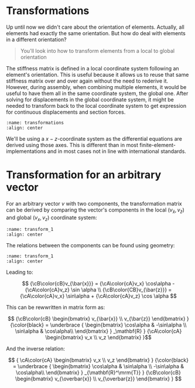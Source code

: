 # Transformations

Up until now we didn't care about the orientation of elements. Actually, all elements had exactly the same orientation. But how do deal with elements in a different orientation?

> You'll look into how to transform elements from a local to global orientation

The stiffness matrix is defined in a local coordinate system following an element's orientation. This is useful because it allows us to reuse that same stiffness matrix over and over again without the need to rederive it. However, during assembly, when combining multiple elements, it would be useful to have them all in the same coordinate system, the global one. After solving for displacements in the global coordinate system, it might be needed to transform back to the local coordinate system to get expression for continuous displacements and section forces.

```{figure} transformations.svg
:name: transformations
:align: center
```

We'll be using a $x-z$-coordinate system as the differential equations are derived using those axes. This is different than in most finite-element-implementations and in most cases not in line with international standards.

# Transformation for an arbitrary vector

For an arbitrary vector $v$ with two components, the transformation matrix can be derived by comparing the vector's components in the local ($v_{\bar x}, v_{\bar z}$) and global ($v_x,v_z$) coordinate system:

```{figure} transform_1.svg
:name: transform_1
:align: center
```

The relations between the components can be found using geometry:

```{figure} transform_2.svg
:name: transform_1
:align: center
```

Leading to:

$$
{\cB\color{cB}v_{\bar{x}}} = {\cA\color{cA}v_x} \cos\alpha - {\cA\color{cA}v_z} \sin \alpha \\
{\cB\color{CB}v_{\bar{z}}} = {\cA\color{cA}v_x} \sin\alpha + {\cA\color{cA}v_z} \cos \alpha
$$

This can be rewwritten in matrix form as:

$$ {\cB\color{cB}
      \begin{bmatrix}
	v_{\bar{x}} \\ v_{\bar{z}}
      \end{bmatrix}
      }
      {\color{black}
      =
      \underbrace
      {
	\begin{bmatrix}
	  \cos\alpha & -\sin\alpha \\ \sin\alpha & \cos\alpha\\
	\end{bmatrix}
      }
      _\mathbf{R}
      }
      {\cA\color{cA}
      \begin{bmatrix}
	v_x \\ v_z
      \end{bmatrix}
      }$$

And the inverse relation:

$$
{ \cA\color{cA}
      \begin{bmatrix}
	v_x \\ v_z
      \end{bmatrix}
      }
      {\color{black}
      =
      \underbrace
      {
	\begin{bmatrix}
	  \cos\alpha & \sin\alpha \\ -\sin\alpha & \cos\alpha\\
	\end{bmatrix}
      }
      _{\mathbf{R}^\mrm{T}}
      }
      {\cB\color{cB}
      \begin{bmatrix}
	v_{\overbar{x}} \\ v_{\overbar{z}}
      \end{bmatrix}
      }
$$